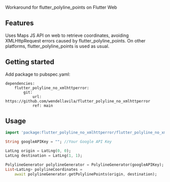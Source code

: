 <!--
For information about how to write a good package README, see the guide for
[writing package pages](https://dart.dev/guides/libraries/writing-package-pages).

For general information about developing packages, see the Dart guide for
[creating packages](https://dart.dev/guides/libraries/create-library-packages)
and the Flutter guide for
[developing packages and plugins](https://flutter.dev/developing-packages).
-->
Workaround for flutter_polyline_points on Flutter Web

## Features
Uses Maps JS API on web to retrieve coordinates, avoiding XMLHttpRequest errors caused by flutter_polyline_points.
On other platforms, flutter_polyline_points is used as usual.

## Getting started
Add package to pubspec.yaml:
```
dependencies:
    flutter_polyline_no_xmlhttperror:
        git:
            url: https://github.com/wendellavila/flutter_polyline_no_xmlhttperror
            ref: main
```

## Usage
```dart
import 'package:flutter_polyline_no_xmlhttperror/flutter_polyline_no_xmlhttperror.dart'
```

```dart
String googleAPIKey = ""; //Your Google API Key

LatLng origin = LatLng(0, 0);
LatLng destination = LatLng(1, 1);

PolylineGenerator polylineGenerator = PolylineGenerator(googleAPIKey);
List<LatLng> polylineCoordinates =
    await polylineGenerator.getPolylinePoints(origin, destination);
```